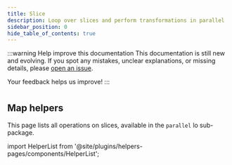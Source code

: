 ```yaml
---
title: Slice
description: Loop over slices and perform transformations in parallel
sidebar_position: 0
hide_table_of_contents: true
---
```


:::warning Help improve this documentation
This documentation is still new and evolving. If you spot any mistakes, unclear explanations, or missing details, please [open an issue](https://github.com/samber/lo/issues).

Your feedback helps us improve!
:::

#
## Map helpers

This page lists all operations on slices, available in the `parallel` lo sub-package.

import HelperList from '@site/plugins/helpers-pages/components/HelperList';

<HelperList 
  category="parallel"
  subCategory="slice"
/>
